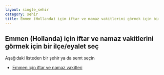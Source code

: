 ```yaml
---
layout: single_sehir
category: sehir
title: Emmen (Hollanda) için iftar ve namaz vakitlerini görmek için bir ilçe/eyalet seç
---
```



## Emmen (Hollanda) için iftar ve namaz vakitlerini görmek için bir ilçe/eyalet seç

Aşağıdaki listeden bir şehir ya da semt seçin


* [Emmen için iftar ve namaz vakitleri](/iftar.html?sehir=Emmen&ulke=Hollanda&state=Emmen)
